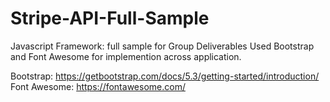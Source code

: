 # Stripe-API-Full-Sample
Javascript Framework: full sample for Group Deliverables
Used Bootstrap and Font Awesome for implemention across application.

Bootstrap: https://getbootstrap.com/docs/5.3/getting-started/introduction/
Font Awesome: https://fontawesome.com/

